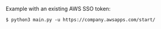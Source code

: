 

Example with an existing AWS SSO token:

```
$ python3 main.py -u https://company.awsapps.com/start/ 
```

